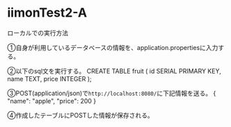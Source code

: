 # iimonTest2-A
ローカルでの実行方法

①自身が利用しているデータベースの情報を、application.propertiesに入力する。

②以下のsql文を実行する。 CREATE TABLE fruit ( id SERIAL PRIMARY KEY, name TEXT, price INTEGER );

③POST(application/json)で`http://localhost:8080/`に下記情報を送る。 { "name": "apple", "price": 200 }

④作成したテーブルにPOSTした情報が保存される。
